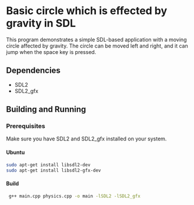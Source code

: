 # Basic circle which is effected by gravity in SDL 

This program demonstrates a simple SDL-based application with a moving circle affected by gravity. The circle can be moved left and right, and it can jump when the space key is pressed.

## Dependencies

- SDL2
- SDL2_gfx

## Building and Running

### Prerequisites

Make sure you have SDL2 and SDL2_gfx installed on your system.

#### Ubuntu

```bash
sudo apt-get install libsdl2-dev
sudo apt-get install libsdl2-gfx-dev
```

#### Build
```bash
 g++ main.cpp physics.cpp -o main -lSDL2 -lSDL2_gfx
 ```
